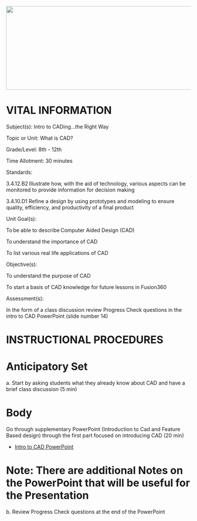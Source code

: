 <img src=https://raw.githubusercontent.com/BotDevLLC/BotDevCurriculum/master/Pictures/Botdev.png height="228" width="980">

# VITAL INFORMATION
Subject(s):  Intro to CADing...the Right Way 

Topic or Unit: What is CAD? 

Grade/Level: 8th - 12th  

Time Allotment: 30 minutes 

Standards:       

 3.4.12.B2 Illustrate how, with the aid of technology, various aspects can be monitored to provide information for decision making 

3.4.10.D1 Refine a design by using prototypes and modeling to ensure quality, efficiency, and productivity of a final product  

 

Unit Goal(s):   

To be able to describe Computer Aided Design (CAD)  

To understand the importance of CAD  

To list various real life applications of CAD 

Objective(s):     

To understand the purpose of CAD 

To start a basis of CAD knowledge for future lessons in Fusion360 

Assessment(s):    

In the form of a class discussion review Progress Check questions in the intro to CAD PowerPoint (slide number 14) 

 
# INSTRUCTIONAL PROCEDURES 
  # Anticipatory Set
a. Start by asking students what they already know about CAD and have a brief class discussion (5 min) 

  # Body
  Go through supplementary PowerPoint (Introduction to Cad and Feature Based design) through the first part focused on introducing CAD (20 min) 
   - <a href="https://drive.google.com/drive/folders/1iboYVWrajdELofP_a84QwuE4QDCMNvG6" target="_blank">Intro to CAD PowerPoint</a>

  # Note: There are additional Notes on the PowerPoint that will be useful for the Presentation  
 b.  Review Progress Check questions at the end of the PowerPoint 

 
